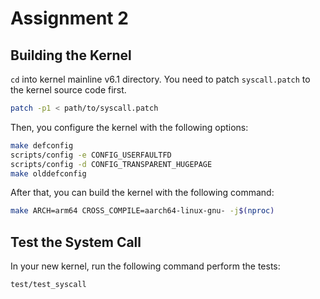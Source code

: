 # Assignment 2

## Building the Kernel

`cd` into kernel mainline v6.1 directory. You need to patch `syscall.patch` to the kernel source code first.

```sh
patch -p1 < path/to/syscall.patch
```

Then, you configure the kernel with the following options:

```sh
make defconfig
scripts/config -e CONFIG_USERFAULTFD
scripts/config -d CONFIG_TRANSPARENT_HUGEPAGE
make olddefconfig
```

After that, you can build the kernel with the following command:

```sh
make ARCH=arm64 CROSS_COMPILE=aarch64-linux-gnu- -j$(nproc)
```

## Test the System Call

In your new kernel, run the following command perform the tests:

```sh
test/test_syscall
```